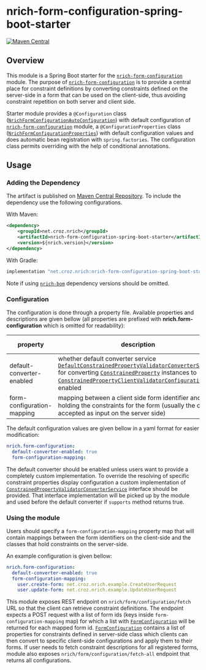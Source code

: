 # nrich-form-configuration-spring-boot-starter

[![Maven Central](https://maven-badges.herokuapp.com/maven-central/net.croz.nrich/nrich-form-configuration-spring-boot-starter/badge.svg?color=blue)](https://maven-badges.herokuapp.com/maven-central/net.croz.nrich/nrich-form-configuration-spring-boot-starter)

## Overview

This module is a Spring Boot starter for the [`nrich-form-configuration`][nrich-form-configuration-url] module. The purpose of [`nrich-form-configuration`][nrich-form-configuration-url] is to provide
a central place for constraint definitions by converting constraints defined on the server-side in a form that can be used on the client-side, thus avoiding constraint repetition on both server and
client side.

Starter module provides a `@Configuration` class ([`NrichFormConfigurationAutoConfiguration`][nrich-form-configuration-auto-configuration-url]) with default configuration of
[`nrich-form-configuration`][nrich-form-configuration-url] module, a `@ConfigurationProperties` class ([`NrichFormConfigurationProperties`][nrich-form-configuration-properties-url]) with default
configuration values and does automatic bean registration with `spring.factories`. The configuration class permits overriding with the help of conditional annotations.

## Usage

### Adding the Dependency

The artifact is published on [Maven Central Repository](https://search.maven.org/). To include the dependency use the following configurations.

With Maven:

```xml
<dependency>
    <groupId>net.croz.nrich</groupId>
    <artifactId>nrich-form-configuration-spring-boot-starter</artifactId>
    <version>${nrich.version}</version>
</dependency>
```

With Gradle:

```groovy
implementation "net.croz.nrich:nrich-form-configuration-spring-boot-starter:${nrich.version}"
```

Note if using [`nrich-bom`][nrich-bom-url] dependency versions should be omitted.

### Configuration

The configuration is done through a property file. Available properties and descriptions are given bellow (all properties are prefixed with **nrich.form-configuration** which is omitted for
readability):

| property                   | description                                                                                                                                                                                                                                                                                                                                                   | default value |
|----------------------------|---------------------------------------------------------------------------------------------------------------------------------------------------------------------------------------------------------------------------------------------------------------------------------------------------------------------------------------------------------------|---------------|
| default-converter-enabled  | whether default converter service [`DefaultConstrainedPropertyValidatorConverterService`][default-constrained-property-validator-converter-service-url] for converting [`ConstrainedProperty`][constrained-property-url] instances to [`ConstrainedPropertyClientValidatorConfiguration`][constrained-property-client-validator-configuration-url] is enabled | true          |
| form-configuration-mapping | mapping between a client side form identifier and class holding the constraints for the form (usually the class accepted as input on the server side)                                                                                                                                                                                                         |               |

The default configuration values are given bellow in a yaml format for easier modification:

```yaml
nrich.form-configuration:
  default-converter-enabled: true
  form-configuration-mapping:
```

The default converter should be enabled unless users want to provide a completely custom implementation. To override the resolving of specific constraint properties display configuration a custom
implementation of [`ConstrainedPropertyValidatorConverterService`][constrained-property-validator-converter-service-url] interface should be provided. That interface implementation will be picked up
by the module and used before the default converter if `supports` method returns true.

### Using the module

Users should specify a `form-configuration-mapping` property map that will contain mappings between the form identifiers on the client-side and the classes that hold constraints on the server-side.

An example configuration is given bellow:

```yaml
nrich.form-configuration:
  default-converter-enabled: true
  form-configuration-mapping:
    user.create-form: net.croz.nrich.example.CreateUserRequest
    user.update-form: net.croz.nrich.example.UpdateUserRequest
```

This module exposes REST endpoint on `nrich/form/configuration/fetch` URL so that the client can retrieve constraint definitions. The endpoint expects a POST request with a list of form ids
(keys inside `form-configuration-mapping` map) for which a list with [`FormConfiguration`][form-configuration-url] will be returned for each mapped form id.
[`FormConfiguration`][form-configuration-url] contains a list of properties for constraints defined in server-side class which clients can then convert to specific client-side configurations and
apply them to their forms. If user needs to fetch constraint descriptions for all registered forms, module also exposes `nrich/form/configuration/fetch-all` endpoint that returns all configurations.

[//]: # (Reference links for readability)

[nrich-form-configuration-url]: ../nrich-form-configuration/README.md

[nrich-bom-url]: ../nrich-bom/README.md

[nrich-form-configuration-auto-configuration-url]: ../nrich-form-configuration-spring-boot-starter/src/main/java/net/croz/nrich/formconfiguration/starter/configuration/NrichFormConfigurationAutoConfiguration.java

[nrich-form-configuration-properties-url]: ../nrich-form-configuration-spring-boot-starter/src/main/java/net/croz/nrich/formconfiguration/starter/properties/NrichFormConfigurationProperties.java

[default-constrained-property-validator-converter-service-url]: ../nrich-form-configuration/src/main/java/net/croz/nrich/formconfiguration/service/DefaultConstrainedPropertyValidatorConverterService.java

[constrained-property-url]: ../nrich-form-configuration-api/src/main/java/net/croz/nrich/formconfiguration/api/model/ConstrainedProperty.java

[constrained-property-client-validator-configuration-url]: ../nrich-form-configuration-api/src/main/java/net/croz/nrich/formconfiguration/api/model/ConstrainedPropertyClientValidatorConfiguration.java

[constrained-property-validator-converter-service-url]: ../nrich-form-configuration-api/src/main/java/net/croz/nrich/formconfiguration/api/service/ConstrainedPropertyValidatorConverterService.java

[form-configuration-url]: ../nrich-form-configuration-api/src/main/java/net/croz/nrich/formconfiguration/api/model/FormConfiguration.java
